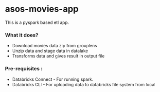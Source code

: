 # asos-movies-app

This is a pyspark based etl app.

### What it does?
* Download movies data zip from grouplens
* Unzip data and stage data in datalake
* Transforms data and gives result in output file

### Pre-requisites :
* Databricks Connect - For running spark. 
* Databricks CLI - For uploading data to databricks file system from local